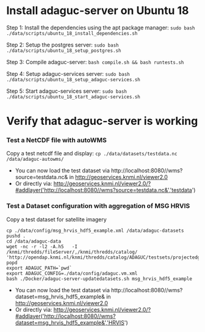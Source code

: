 # Install adaguc-server on Ubuntu 18

Step 1: Install the dependencies using the apt package manager:
```sudo bash ./data/scripts/ubuntu_18_install_dependencies.sh ```

Step 2: Setup the postgres server:
```sudo bash ./data/scripts/ubuntu_18_setup_postgres.sh ```

Step 3: Compile adaguc-server:
```bash compile.sh && bash runtests.sh```

Step 4: Setup adaguc-services server:
```sudo bash ./data/scripts/ubuntu_18_setup_adaguc-services.sh```

Step 5: Start adaguc-services server:
```sudo bash ./data/scripts/ubuntu_18_start_adaguc-services.sh```


# Verify that adaguc-server is working

### Test a NetCDF file with autoWMS ###

 Copy a test netcdf file and display:
```cp ./data/datasets/testdata.nc /data/adaguc-autowms/```

* You can now load the test dataset via http://localhost:8080//wms?source=testdata.nc& in http://geoservices.knmi.nl/viewer2.0
* Or directly via: http://geoservices.knmi.nl/viewer2.0/?#addlayer('http://localhost:8080//wms?source=testdata.nc&','testdata')

### Test a Dataset configuration with aggregation of MSG HRVIS ###

Copy a test dataset for satellite imagery
```
cp ./data/config/msg_hrvis_hdf5_example.xml /data/adaguc-datasets
pushd .
cd /data/adaguc-data
wget -nc -r -l2 -A.h5   -I /knmi/thredds/fileServer/,/knmi/thredds/catalog/ 'http://opendap.knmi.nl/knmi/thredds/catalog/ADAGUC/testsets/projectedgrids/meteosat/catalog.html'
popd
export ADAGUC_PATH=`pwd`
export ADAGUC_CONFIG=./data/config/adaguc.vm.xml
bash ./Docker/adaguc-server-updatedatasets.sh msg_hrvis_hdf5_example
```
* You can now load the test dataset via http://localhost:8080//wms?dataset=msg_hrvis_hdf5_example& in http://geoservices.knmi.nl/viewer2.0
* Or directly via: http://geoservices.knmi.nl/viewer2.0/?#addlayer('http://localhost:8080//wms?dataset=msg_hrvis_hdf5_example&','HRVIS')
